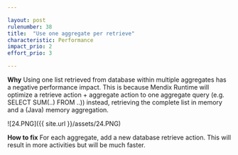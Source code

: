 ```yaml
---

layout: post
rulenumber: 38
title:  "Use one aggregate per retrieve"
characteristic: Performance
impact_prio: 2
effort_prio: 3

---
```


**Why**
Using one list retrieved from database within multiple aggregates has a negative performance impact. This is because Mendix Runtime will optimize a retrieve action + aggregate action to one aggregate query (e.g. SELECT SUM(..) FROM ..)) instead, retrieving the complete list in memory and a (Java) memory aggregation.

![24.PNG]({{ site.url }}/assets/24.PNG)

**How to fix**
For each aggregate, add a new database retrieve action.  This will result in more activities but will be much faster.
